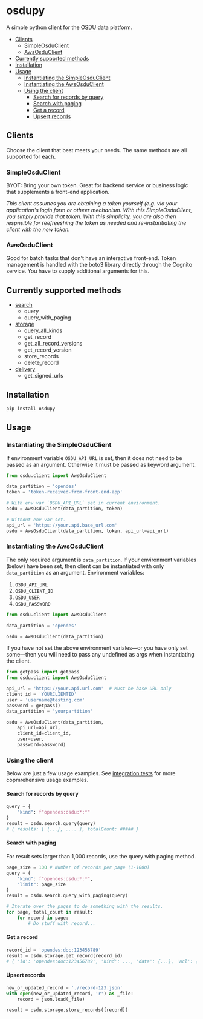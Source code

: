 # osdupy

A simple python client for the [OSDU](https://community.opengroup.org/osdu) data platform.

- [Clients](#clients)
  * [SimpleOsduClient](#simpleosduclient)
  * [AwsOsduClient](#awsosduclient)
- [Currently supported methods](#currently-supported-methods)
- [Installation](#installation)
- [Usage](#usage)
  * [Instantiating the SimpleOsduClient](#instantiating-the-simpleosduclient)
  * [Instantiating the AwsOsduClient](#instantiating-the-awsosduclient)
  * [Using the client](#using-the-client)
    + [Search for records by query](#search-for-records-by-query)
    + [Search with paging](#search-with-paging)
    + [Get a record](#get-a-record)
    + [Upsert records](#upsert-records)

## Clients

Choose the client that best meets your needs. The same methods are all supported for each.

### SimpleOsduClient

BYOT: Bring your own token. Great for backend service or business logic that supplements a
front-end application.

*This client assumes you are obtaining a token yourself (e.g. via your application's
login form or otheer mechanism. With this SimpleOsduClient, you simply provide that token.
With this simplicity, you are also then respnsible for reefreeshing the token as needed and
re-instantiating the client with the new token.*

### AwsOsduClient

Good for batch tasks that don't have an interactive front-end. Token management is handled
with the boto3 library directly through the Cognito service. You have to supply additional arguments for this.

## Currently supported methods

- [search](osdu/search.py)
  - query
  - query_with_paging
- [storage](osdu/storage.py)
  - query_all_kinds
  - get_record
  - get_all_record_versions
  - get_record_version
  - store_records
  - delete_record
- [delivery](osdu/delivery.py)
  - get_signed_urls

## Installation

```bash
pip install osdupy
```

## Usage

### Instantiating the SimpleOsduClient

If environment variable `OSDU_API_URL` is set, then it does not need to be passed as an argument. Otherwise it must be passed as  keyword argument.

```python
from osdu.client import AwsOsduClient

data_partition = 'opendes'
token = 'token-received-from-front-end-app'

# With env var `OSDU_API_URL` set in current environment.
osdu = AwsOsduClient(data_partition, token)

# Without env var set.
api_url = 'https://your.api.base_url.com'
osdu = AwsOsduClient(data_partition, token, api_url=api_url)

```

### Instantiating the AwsOsduClient

The only required argument is `data_partition`. If your environment variables (below) have been set, then client can be instantiated with only `data_partition` as an argument.
Environment variables:

1. `OSDU_API_URL`
1. `OSDU_CLIENT_ID`
1. `OSDU_USER`
1. `OSDU_PASSWORD`

```python
from osdu.client import AwsOsduClient

data_partition = 'opendes'

osdu = AwsOsduClient(data_partition)
```

If you have not set the above environment variales—or you have only set some—then you will need to pass any undefined as args when instantiating the client.

```python
from getpass import getpass
from osdu.client import AwsOsduClient

api_url = 'https://your.api.url.com'  # Must be base URL only
client_id = 'YOURCLIENTID'
user = 'username@testing.com'
password = getpass()
data_partition = 'yourpartition'

osdu = AwsOsduClient(data_partition,  
    api_url=api_url,  
    client_id=client_id,  
    user=user,  
    password=password)
```

### Using the client

Below are just a few usage examples. See [integration tests](https://github.com/pariveda/osdupy/blob/master/tests/tests_integration.py) for more copmrehensive usage examples.

#### Search for records by query

```python
query = {
    "kind": f"opendes:osdu:*:*"
}
result = osdu.search.query(query)
# { results: [ {...}, .... ], totalCount: ##### }
```

#### Search with paging

For result sets larger than 1,000 records, use the query with paging method.

```python
page_size = 100 # Number of records per page (1-1000)
query = {
    "kind": f"opendes:osdu:*:*",
    "limit": page_size
}
result = osdu.search.query_with_paging(query)

# Iterate over the pages to do something with the results.
for page, total_count in result:
    for record in page:
        # Do stuff with record...
```

#### Get a record

```python
record_id = 'opendes:doc:123456789'
result = osdu.storage.get_record(record_id)
# { 'id': 'opendes:doc:123456789', 'kind': ..., 'data': {...}, 'acl': {...}, .... }
```

#### Upsert records

```python
new_or_updated_record = './record-123.json'
with open(new_or_updated_record, 'r') as _file:
    record = json.load(_file)

result = osdu.storage.store_records([record])

```
